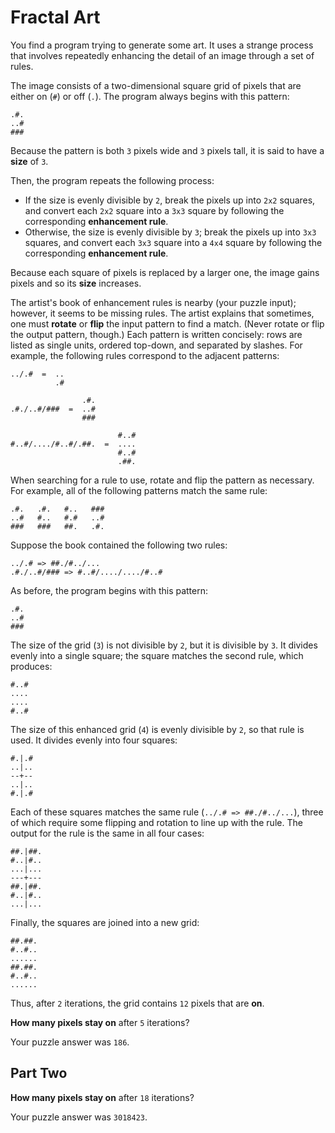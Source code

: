 # Fractal Art
You find a program trying to generate some art. It uses a
strange process that involves repeatedly enhancing the detail
of an image through a set of rules.

The image consists of a two-dimensional square grid of pixels
that are either on (`#`) or off (`.`). The program always
begins with this pattern:

```
.#.
..#
###
```

Because the pattern is both `3` pixels wide and `3` pixels tall,
it is said to have a __size__ of `3`.

Then, the program repeats the following process:

 - If the size is evenly divisible by `2`, break the pixels up
 into `2x2` squares, and convert each `2x2` square into a `3x3`
 square by following the corresponding __enhancement rule__.
 - Otherwise, the size is evenly divisible by `3`; break the
 pixels up into `3x3` squares, and convert each `3x3` square
 into a `4x4` square by following the corresponding
 __enhancement rule__.

Because each square of pixels is replaced by a larger one,
the image gains pixels and so its __size__ increases.

The artist's book of enhancement rules is nearby (your puzzle
input); however, it seems to be missing rules. The artist
explains that sometimes, one must __rotate__ or __flip__
the input pattern to find a match. (Never rotate or flip
the output pattern, though.) Each pattern is written
concisely: rows are listed as single units, ordered top-down,
and separated by slashes. For example, the following rules
correspond to the adjacent patterns:

```
../.#  =  ..
          .#

                .#.
.#./..#/###  =  ..#
                ###

                        #..#
#..#/..../#..#/.##.  =  ....
                        #..#
                        .##.
```

When searching for a rule to use, rotate and flip the pattern
as necessary. For example, all of the following patterns match
the same rule:

```
.#.   .#.   #..   ###
..#   #..   #.#   ..#
###   ###   ##.   .#.
```

Suppose the book contained the following two rules:

```
../.# => ##./#../...
.#./..#/### => #..#/..../..../#..#
```

As before, the program begins with this pattern:

```
.#.
..#
###
```
The size of the grid (`3`) is not divisible by `2`, but it is
divisible by `3`. It divides evenly into a single square; the
square matches the second rule, which produces:

```
#..#
....
....
#..#
```

The size of this enhanced grid (`4`) is evenly divisible by `2`,
so that rule is used. It divides evenly into four squares:

```
#.|.#
..|..
--+--
..|..
#.|.#
```

Each of these squares matches the same rule
(`../.# => ##./#../...`), three of which require some flipping
and rotation to line up with the rule. The output for the
rule is the same in all four cases:

```
##.|##.
#..|#..
...|...
---+---
##.|##.
#..|#..
...|...
```

Finally, the squares are joined into a new grid:

```
##.##.
#..#..
......
##.##.
#..#..
......
```

Thus, after `2` iterations, the grid contains `12` pixels
that are __on__.

__How many pixels stay on__ after `5` iterations?

Your puzzle answer was `186`.

## Part Two
__How many pixels stay on__ after `18` iterations?

Your puzzle answer was `3018423`.